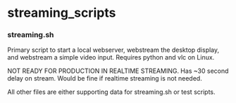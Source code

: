 # streaming_scripts

### streaming.sh
Primary script to start a local webserver, webstream the desktop display, and webstream a simple video input. Requires python and vlc on Linux.

NOT READY FOR PRODUCTION IN REALTIME STREAMING. Has ~30 second delay on stream. Would be fine if realtime streaming is not needed.

All other files are either supporting data for streaming.sh or test scripts.
